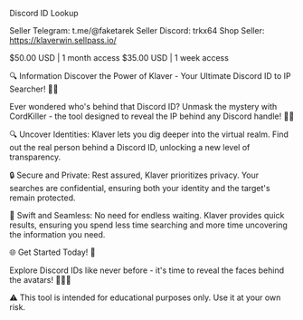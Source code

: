 Discord ID Lookup

 
  Seller Telegram: t.me/@faketarek
  Seller Discord: trkx64
  Shop Seller: https://klaverwin.sellpass.io/

   $50.00 USD | 1 month access
   $35.00 USD | 1 week  access


🔍 Information
Discover the Power of Klaver - Your Ultimate Discord ID to IP Searcher! 🕵️‍♂️

Ever wondered who's behind that Discord ID? Unmask the mystery with CordKiller - the tool designed to reveal the IP behind any Discord handle! 🚀🌐

🔍 Uncover Identities: Klaver lets you dig deeper into the virtual realm. Find out the real person behind a Discord ID, unlocking a new level of transparency.

🔒 Secure and Private: Rest assured, Klaver prioritizes privacy. Your searches are confidential, ensuring both your identity and the target's remain protected.

💨 Swift and Seamless: No need for endless waiting. Klaver provides quick results, ensuring you spend less time searching and more time uncovering the information you need.
 
🌐 Get Started Today! 🚀

 Explore Discord IDs like never before - it's time to reveal the faces behind the avatars! 🕵️‍♂️🌐

⚠️ This tool is intended for educational purposes only. Use it at your own risk.

